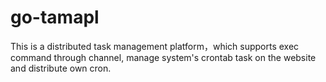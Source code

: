 # go-tamapl
This is a distributed task management platform，which supports exec command through channel, manage system's crontab task on the website and  distribute own cron.

